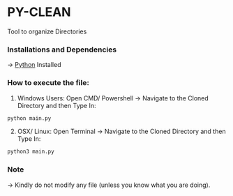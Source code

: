 # PY-CLEAN

Tool to organize Directories

### Installations and Dependencies

-> [Python](https://python.org) Installed

### How to execute the file:

1. Windows Users: Open CMD/ Powershell -> Navigate to the Cloned Directory and then Type In:

```python
python main.py
```

2. OSX/ Linux: Open Terminal -> Navigate to the Cloned Directory and then Type In:

```python
python3 main.py
```

### Note

-> Kindly do not modify any file (unless you know what you are doing).
